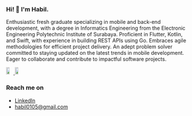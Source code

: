 ### Hi! 👋 I'm Habil.

Enthusiastic fresh graduate specializing in mobile and back-end development, with a degree in Informatics Engineering from the Electronic Engineering Polytechnic Institute of Surabaya. Proficient in Flutter, Kotlin, and Swift, with experience in building REST APIs using Go. Embraces agile methodologies for efficient project delivery. An adept problem solver committed to staying updated on the latest trends in mobile development. Eager to collaborate and contribute to impactful software projects.

<div style="display: flex; align-items: center;">
  <a href="https://github.com/djarum76-bot">
    <img width="45%" src="https://github-readme-stats-eight-theta.vercel.app/api?username=djarum76-bot&show_icons=true&theme=algolia&include_all_commits=true&count_private=true"/>
    <img width="45%" src="https://github-readme-stats-eight-theta.vercel.app/api/top-langs/?username=djarum76-bot&layout=compact&langs_count=8&theme=algolia"/>
  </a>
</div>

### Reach me on
- <a href="https://www.linkedin.com/in/habil0105">LinkedIn</a>
- habil0105@gmail.com
